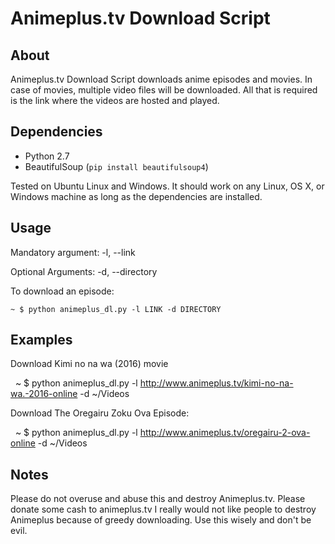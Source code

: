 Animeplus.tv Download Script
========================

About
-----
Animeplus.tv Download Script downloads anime episodes and movies. In case of movies, multiple video files will be downloaded. All that is required is the link where the videos are hosted and played.

Dependencies
------------

  * Python 2.7
  * BeautifulSoup (``pip install beautifulsoup4``)

Tested on Ubuntu Linux and Windows. It should work on any Linux, OS X, or Windows machine as long as the dependencies are installed.

Usage
-----

Mandatory argument:
  -l, --link  <link that hosts video links>

 Optional Arguments:
  -d, --directory <download directory>

To download an episode:

    ~ $ python animeplus_dl.py -l LINK -d DIRECTORY

Examples
--------
Download Kimi no na wa (2016) movie

    ~ $ python animeplus_dl.py -l http://www.animeplus.tv/kimi-no-na-wa.-2016-online -d ~/Videos

Download The Oregairu Zoku Ova Episode: 

    ~ $ python animeplus_dl.py -l http://www.animeplus.tv/oregairu-2-ova-online -d ~/Videos

Notes
-----
Please do not overuse and abuse this and destroy Animeplus.tv. Please donate some cash to animeplus.tv I really would not like people to destroy Animeplus because of greedy downloading. Use this wisely and don't be evil.
